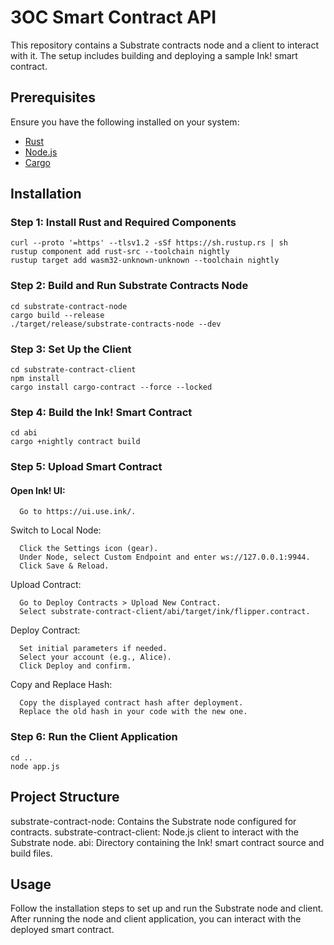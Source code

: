 # 3OC Smart Contract API

This repository contains a Substrate contracts node and a client to interact with it. The setup includes building and deploying a sample Ink! smart contract.

## Prerequisites

Ensure you have the following installed on your system:
- [Rust](https://www.rust-lang.org/tools/install)
- [Node.js](https://nodejs.org/)
- [Cargo](https://doc.rust-lang.org/cargo/getting-started/installation.html)

## Installation

### Step 1: Install Rust and Required Components

```
curl --proto '=https' --tlsv1.2 -sSf https://sh.rustup.rs | sh
rustup component add rust-src --toolchain nightly
rustup target add wasm32-unknown-unknown --toolchain nightly
```
### Step 2: Build and Run Substrate Contracts Node
```
cd substrate-contract-node
cargo build --release
./target/release/substrate-contracts-node --dev
```

### Step 3: Set Up the Client
```
cd substrate-contract-client
npm install 
cargo install cargo-contract --force --locked
```

### Step 4: Build the Ink! Smart Contract
```
cd abi
cargo +nightly contract build
```
### Step 5: Upload Smart Contract
  #### Open Ink! UI:
  
      Go to https://ui.use.ink/.
  
  Switch to Local Node:
  
      Click the Settings icon (gear).
      Under Node, select Custom Endpoint and enter ws://127.0.0.1:9944.
      Click Save & Reload.
  
  Upload Contract:
  
      Go to Deploy Contracts > Upload New Contract.
      Select substrate-contract-client/abi/target/ink/flipper.contract.
  
  Deploy Contract:
  
      Set initial parameters if needed.
      Select your account (e.g., Alice).
      Click Deploy and confirm.
  
  Copy and Replace Hash:
  
      Copy the displayed contract hash after deployment.
      Replace the old hash in your code with the new one.

### Step 6: Run the Client Application
```
cd ..
node app.js
```

## Project Structure
    
substrate-contract-node: Contains the Substrate node configured for contracts.
substrate-contract-client: Node.js client to interact with the Substrate node.
abi: Directory containing the Ink! smart contract source and build files.

## Usage

Follow the installation steps to set up and run the Substrate node and client. After running the node and client application, you can interact with the deployed smart contract.
